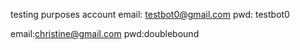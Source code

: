 
testing purposes 
account 
email: testbot0@gmail.com 
pwd: testbot0

email:christine@gmail.com
pwd:doublebound
